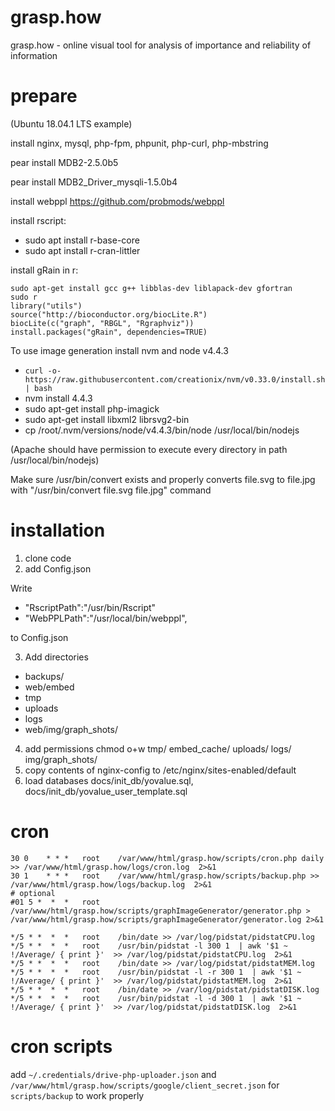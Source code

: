 # grasp.how
grasp.how - online visual tool for analysis of importance and reliability of information

# prepare
(Ubuntu 18.04.1 LTS example)

install nginx, mysql, php-fpm, phpunit, php-curl, php-mbstring

pear install MDB2-2.5.0b5

pear install MDB2_Driver_mysqli-1.5.0b4

install webppl https://github.com/probmods/webppl

install rscript:
- sudo apt install r-base-core
- sudo apt install r-cran-littler

install gRain in r:
```
sudo apt-get install gcc g++ libblas-dev liblapack-dev gfortran
sudo r
library("utils")
source("http://bioconductor.org/biocLite.R")
biocLite(c("graph", "RBGL", "Rgraphviz"))
install.packages("gRain", dependencies=TRUE)
```

To use image generation install nvm and node v4.4.3
- `curl -o- https://raw.githubusercontent.com/creationix/nvm/v0.33.0/install.sh | bash`
- nvm install 4.4.3
- sudo apt-get install php-imagick
- sudo apt-get install libxml2  librsvg2-bin
- cp /root/.nvm/versions/node/v4.4.3/bin/node /usr/local/bin/nodejs

(Apache should have permission to execute every directory in path /usr/local/bin/nodejs)

Make sure /usr/bin/convert exists and properly converts file.svg to file.jpg with
"/usr/bin/convert file.svg file.jpg" command

# installation
1. clone code
2. add Config.json

Write   

- "RscriptPath":"/usr/bin/Rscript"
- "WebPPLPath":"/usr/local/bin/webppl",

to Config.json

3. Add directories 
- backups/
- web/embed
- tmp
- uploads
- logs
- web/img/graph_shots/
4. add permissions
chmod o+w tmp/ embed_cache/ uploads/ logs/ img/graph_shots/
5. copy contents of nginx-config to /etc/nginx/sites-enabled/default
6. load databases docs/init_db/yovalue.sql, docs/init_db/yovalue_user_template.sql

# cron
```
30 0    * * *   root    /var/www/html/grasp.how/scripts/cron.php daily >> /var/www/html/grasp.how/logs/cron.log  2>&1
30 1    * * *   root    /var/www/html/grasp.how/scripts/backup.php >> /var/www/html/grasp.how/logs/backup.log  2>&1
# optional
#01 5 *  *  *   root    /var/www/html/grasp.how/scripts/graphImageGenerator/generator.php >  /var/www/html/grasp.how/scripts/graphImageGenerator/generator.log 2>&1

*/5 * *  *  *   root    /bin/date >> /var/log/pidstat/pidstatCPU.log
*/5 * *  *  *   root    /usr/bin/pidstat -l 300 1  | awk '$1 ~ !/Average/ { print }'  >> /var/log/pidstat/pidstatCPU.log  2>&1
*/5 * *  *  *   root    /bin/date >> /var/log/pidstat/pidstatMEM.log
*/5 * *  *  *   root    /usr/bin/pidstat -l -r 300 1  | awk '$1 ~ !/Average/ { print }'  >> /var/log/pidstat/pidstatMEM.log  2>&1
*/5 * *  *  *   root    /bin/date >> /var/log/pidstat/pidstatDISK.log
*/5 * *  *  *   root    /usr/bin/pidstat -l -d 300 1  | awk '$1 ~ !/Average/ { print }'  >> /var/log/pidstat/pidstatDISK.log  2>&1
```
# cron scripts
add `~/.credentials/drive-php-uploader.json` and `/var/www/html/grasp.how/scripts/google/client_secret.json` for `scripts/backup` to work properly
